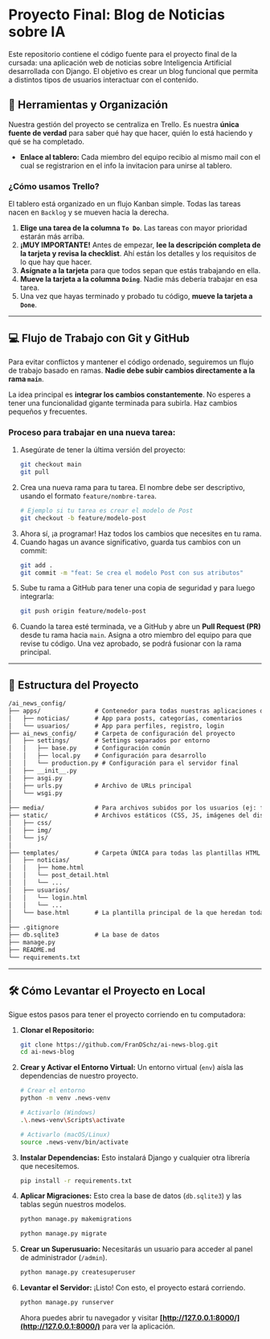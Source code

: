 # **Proyecto Final: Blog de Noticias sobre IA**

Este repositorio contiene el código fuente para el proyecto final de la cursada: una aplicación web de noticias sobre Inteligencia Artificial desarrollada con Django. El objetivo es crear un blog funcional que permita a distintos tipos de usuarios interactuar con el contenido.

## **🚀 Herramientas y Organización**

Nuestra gestión del proyecto se centraliza en Trello. Es nuestra **única fuente de verdad** para saber qué hay que hacer, quién lo está haciendo y qué se ha completado.

  * **Enlace al tablero:**  Cada miembro del equipo recibio al mismo mail con el cual se registrarion en el info la invitacion para unirse al tablero.

### **¿Cómo usamos Trello?**

El tablero está organizado en un flujo Kanban simple. Todas las tareas nacen en `Backlog` y se mueven hacia la derecha.

1.  **Elige una tarea de la columna `To Do`**. Las tareas con mayor prioridad estarán más arriba.
2.  **¡MUY IMPORTANTE\!** Antes de empezar, **lee la descripción completa de la tarjeta y revisa la checklist**. Ahí están los detalles y los requisitos de lo que hay que hacer.
3.  **Asígnate a la tarjeta** para que todos sepan que estás trabajando en ella.
4.  **Mueve la tarjeta a la columna `Doing`**. Nadie más debería trabajar en esa tarea.
5.  Una vez que hayas terminado y probado tu código, **mueve la tarjeta a `Done`**.

-----

## **💻 Flujo de Trabajo con Git y GitHub**

Para evitar conflictos y mantener el código ordenado, seguiremos un flujo de trabajo basado en ramas. **Nadie debe subir cambios directamente a la rama `main`**.

La idea principal es **integrar los cambios constantemente**. No esperes a tener una funcionalidad gigante terminada para subirla. Haz cambios pequeños y frecuentes.

### **Proceso para trabajar en una nueva tarea:**

1.  Asegúrate de tener la última versión del proyecto:
    ```bash
    git checkout main
    git pull
    ```
2.  Crea una nueva rama para tu tarea. El nombre debe ser descriptivo, usando el formato `feature/nombre-tarea`.
    ```bash
    # Ejemplo si tu tarea es crear el modelo de Post
    git checkout -b feature/modelo-post
    ```
3.  Ahora sí, ¡a programar\! Haz todos los cambios que necesites en tu rama.
4.  Cuando hagas un avance significativo, guarda tus cambios con un commit:
    ```bash
    git add .
    git commit -m "feat: Se crea el modelo Post con sus atributos"
    ```
5.  Sube tu rama a GitHub para tener una copia de seguridad y para luego integrarla:
    ```bash
    git push origin feature/modelo-post
    ```
6.  Cuando la tarea esté terminada, ve a GitHub y abre un **Pull Request (PR)** desde tu rama hacia `main`. Asigna a otro miembro del equipo para que revise tu código. Una vez aprobado, se podrá fusionar con la rama principal.

-----

## **📂 Estructura del Proyecto**


```markdown
/ai_news_config/
├── apps/               # Contenedor para todas nuestras aplicaciones de Django
│   ├── noticias/       # App para posts, categorías, comentarios
│   └── usuarios/       # App para perfiles, registro, login
├── ai_news_config/     # Carpeta de configuración del proyecto
│   ├── settings/       # Settings separados por entorno
│   │   ├── base.py     # Configuración común
│   │   ├── local.py    # Configuración para desarrollo
│   │   └── production.py # Configuración para el servidor final
│   ├── __init__.py
│   ├── asgi.py
│   ├── urls.py         # Archivo de URLs principal
│   └── wsgi.py
│
├── media/              # Para archivos subidos por los usuarios (ej: fotos de posts)
├── static/             # Archivos estáticos (CSS, JS, imágenes del diseño)
│   ├── css/
│   ├── img/
│   └── js/
│
├── templates/          # Carpeta ÚNICA para todas las plantillas HTML
│   ├── noticias/
│   │   ├── home.html
│   │   └── post_detail.html
│   │   └── ...
│   ├── usuarios/
│   │   └── login.html
│   │   └── ...
│   └── base.html       # La plantilla principal de la que heredan todas las demás
│
├── .gitignore
├── db.sqlite3          # La base de datos
├── manage.py
├── README.md
└── requirements.txt
```
-----

## **🛠️ Cómo Levantar el Proyecto en Local**

Sigue estos pasos para tener el proyecto corriendo en tu computadora:

1.  **Clonar el Repositorio:**

    ```bash
    git clone https://github.com/FranDSchz/ai-news-blog.git
    cd ai-news-blog
    ```

2.  **Crear y Activar el Entorno Virtual:**
    Un entorno virtual (`env`) aísla las dependencias de nuestro proyecto.

    ```bash
    # Crear el entorno
    python -m venv .news-venv

    # Activarlo (Windows)
    .\.news-venv\Scripts\activate

    # Activarlo (macOS/Linux)
    source .news-venv/bin/activate
    ```

3.  **Instalar Dependencias:**
    Esto instalará Django y cualquier otra librería que necesitemos.

    ```bash
    pip install -r requirements.txt
    ```

4.  **Aplicar Migraciones:**
    Esto crea la base de datos (`db.sqlite3`) y las tablas según nuestros modelos.

    ```bash
    python manage.py makemigrations
    ```
    ```bash
    python manage.py migrate
    ```

5.  **Crear un Superusuario:**
    Necesitarás un usuario para acceder al panel de administrador (`/admin`).

    ```bash
    python manage.py createsuperuser
    ```

6.  **Levantar el Servidor:**
    ¡Listo\! Con esto, el proyecto estará corriendo.

    ```bash
    python manage.py runserver
    ```

    Ahora puedes abrir tu navegador y visitar **[http://127.0.0.1:8000/](http://127.0.0.1:8000/)** para ver la aplicación.
